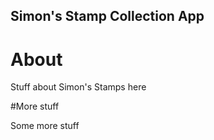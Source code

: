 Simon's Stamp Collection App
---

# About

Stuff about Simon's Stamps here

#More stuff

Some more stuff


